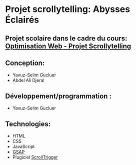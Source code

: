 # Projet scrollytelling: Abysses Éclairés

## Projet scolaire dans le cadre du cours: [Optimisation Web - Projet Scrollytelling](https://tim-montmorency.com/timdoc/582-424MO/projet-scrollytelling/)
## Conception: 
* Yavuz-Selim Gucluer
* Abdel Ali Djeral
## Développement/programmation :
* Yavuz-Selim Gucluer
## Technologies: 
* HTML
* CSS
* JavaScript
* [GSAP](https://gsap.com/)
* Plugiciel [ScrollTrigger](https://gsap.com/docs/v3/Plugins/ScrollTrigger/)
